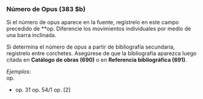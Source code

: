 ### Número de Opus (383 $b)

Si el número de opus aparece en la fuente, regístrelo en este campo precedido de **op. Diferencie los movimientos individuales por medio de una barra inclinada.

Si determina el número de opus a partir de bibliografía secundaria, regístrelo entre corchetes. Asegúrese de que la bibliografía aparezca luego citada en **Catálogo de obras (690)** o en **Referencia bibliográfica (691)**.

_Ejemplos_:  
op.

- op. 31 op. 54/1 op. [2]
